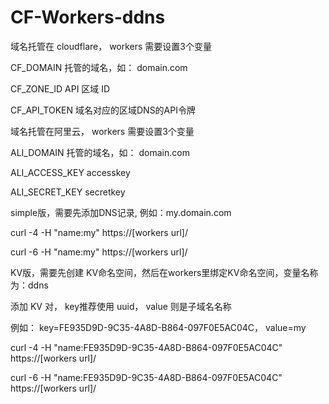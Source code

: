 # CF-Workers-ddns

域名托管在 cloudflare， workers 需要设置3个变量

CF_DOMAIN         托管的域名，如： domain.com

CF_ZONE_ID        API 区域 ID

CF_API_TOKEN      域名对应的区域DNS的API令牌


域名托管在阿里云， workers 需要设置3个变量

ALI_DOMAIN        托管的域名，如： domain.com

ALI_ACCESS_KEY    accesskey

ALI_SECRET_KEY    secretkey

simple版，需要先添加DNS记录, 例如：my.domain.com

curl -4 -H "name:my" https://[workers url]/

curl -6 -H "name:my" https://[workers url]/

KV版，需要先创建 KV命名空间，然后在workers里绑定KV命名空间，变量名称为：ddns

添加 KV 对， key推荐使用 uuid， value 则是子域名名称

例如： key=FE935D9D-9C35-4A8D-B864-097F0E5AC04C， value=my

curl -4 -H "name:FE935D9D-9C35-4A8D-B864-097F0E5AC04C" https://[workers url]/

curl -6 -H "name:FE935D9D-9C35-4A8D-B864-097F0E5AC04C" https://[workers url]/

